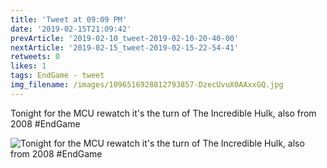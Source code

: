 ```yaml
---
title: 'Tweet at 09:09 PM'
date: '2019-02-15T21:09:42'
prevArticle: '2019-02-10_tweet-2019-02-10-20-40-00'
nextArticle: '2019-02-15_tweet-2019-02-15-22-54-41'
retweets: 0
likes: 1
tags: EndGame - tweet
img_filename: /images/1096516928812793857-DzecUvuX0AAxxGQ.jpg
---
```

Tonight for the MCU rewatch it's the turn of The Incredible Hulk, also from 2008  #EndGame

![Tonight for the MCU rewatch it's the turn of The Incredible Hulk, also from 2008  #EndGame](/images/1096516928812793857-DzecUvuX0AAxxGQ.jpg "Tonight for the MCU rewatch it's the turn of The Incredible Hulk, also from 2008  #EndGame")